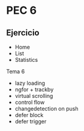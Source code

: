 # PEC 6
## Ejercicio
- Home
- List
- Statistics


Tema 6
- lazy loading
- ngfor + trackby
- virtual scrolling
- control flow
- changedetection on push
- defer block
- defer trigger